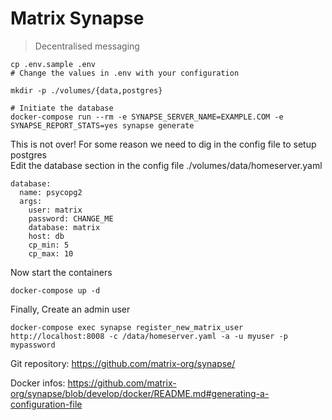 # Matrix Synapse

> Decentralised messaging

```
cp .env.sample .env
# Change the values in .env with your configuration

mkdir -p ./volumes/{data,postgres}

# Initiate the database
docker-compose run --rm -e SYNAPSE_SERVER_NAME=EXAMPLE.COM -e SYNAPSE_REPORT_STATS=yes synapse generate

```

This is not over! For some reason we need to dig in the config file to setup postgres  
Edit the database section in the config file ./volumes/data/homeserver.yaml
```
database:
  name: psycopg2
  args:
    user: matrix
    password: CHANGE_ME
    database: matrix
    host: db
    cp_min: 5
    cp_max: 10
```

Now start the containers
```
docker-compose up -d

```

Finally, Create an admin user
```
docker-compose exec synapse register_new_matrix_user http://localhost:8008 -c /data/homeserver.yaml -a -u myuser -p mypassword
```

Git repository: https://github.com/matrix-org/synapse/

Docker infos: https://github.com/matrix-org/synapse/blob/develop/docker/README.md#generating-a-configuration-file
